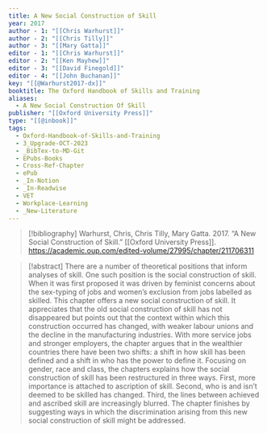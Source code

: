 ```yaml
---
title: A New Social Construction of Skill
year: 2017
author - 1: "[[Chris Warhurst]]"
author - 2: "[[Chris Tilly]]"
author - 3: "[[Mary Gatta]]"
editor - 1: "[[Chris Warhurst]]"
editor - 2: "[[Ken Mayhew]]"
editor - 3: "[[David Finegold]]"
editor - 4: "[[John Buchanan]]"
key: "[[@Warhurst2017-dx]]"
booktitle: The Oxford Handbook of Skills and Training
aliases:
  - A New Social Construction Of Skill
publisher: "[[Oxford University Press]]"
type: "[[@inbook]]"
tags:
  - Oxford-Handbook-of-Skills-and-Training
  - 3_Upgrade-OCT-2023
  - _BibTex-to-MD-Git
  - EPubs-Books
  - Cross-Ref-Chapter
  - ePub
  - _In-Notion
  - _In-Readwise
  - VET
  - Workplace-Learning
  - _New-Literature
---
```


> [!bibliography]
> Warhurst, Chris, Chris Tilly, Mary Gatta. 2017. “A New Social Construction of Skill.” [[Oxford University Press]]. https://academic.oup.com/edited-volume/27995/chapter/211706311

> [!abstract]
> There are a number of theoretical positions that inform analyses of skill. One such position is the social construction of skill. When it was first proposed it was driven by feminist concerns about the sex-typing of jobs and women’s exclusion from jobs labelled as skilled. This chapter offers a new social construction of skill. It appreciates that the old social construction of skill has not disappeared but points out that the context within which this construction occurred has changed, with weaker labour unions and the decline in the manufacturing industries. With more service jobs and stronger employers, the chapter argues that in the wealthier countries there have been two shifts: a shift in how skill has been defined and a shift in who has the power to define it. Focusing on gender, race and class, the chapters explains how the social construction of skill has been restructured in three ways. First, more importance is attached to ascription of skill. Second, who is and isn’t deemed to be skilled has changed. Third, the lines between achieved and ascribed skill are increasingly blurred. The chapter finishes by suggesting ways in which the discrimination arising from this new social construction of skill might be addressed.